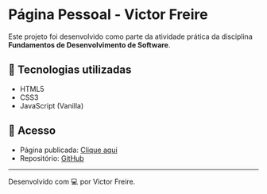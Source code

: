 # Página Pessoal - Victor Freire

Este projeto foi desenvolvido como parte da atividade prática da disciplina **Fundamentos de Desenvolvimento de Software**.

## 🔧 Tecnologias utilizadas

- HTML5
- CSS3
- JavaScript (Vanilla)

## 🚀 Acesso

- Página publicada: [Clique aqui]( https://victorfreireavfs.github.io/projeto_faculdade1/)
- Repositório: [GitHub](https://github.com/victorfreireavfs/projeto_faculdade1)

---

Desenvolvido com 💻 por Victor Freire.
